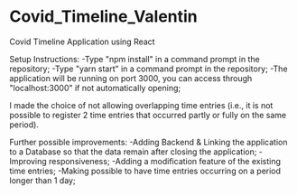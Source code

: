 # Covid_Timeline_Valentin
Covid Timeline Application using React

Setup Instructions:
-Type "npm install" in a command prompt in the repository;
-Type "yarn start" in a command prompt in the repository;
-The application will be running on port 3000, you can access through "localhost:3000" if not automatically opening;

I made the choice of not allowing overlapping time entries (i.e., it is not possible to register 2 time entries that occurred partly or fully on the same period).

Further possible improvements:
-Adding Backend & Linking the application to a Database so that the data remain after closing the application;
-Improving responsiveness;
-Adding a modification feature of the existing time entries;
-Making possible to have time entries occurring on a period longer than 1 day;
